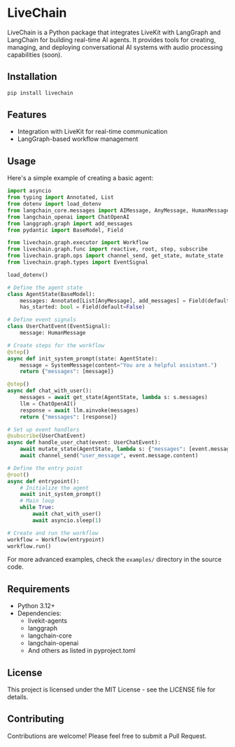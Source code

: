 # LiveChain

LiveChain is a Python package that integrates LiveKit with LangGraph and LangChain for building real-time AI agents. It provides tools for creating, managing, and deploying conversational AI systems with audio processing capabilities (soon).

## Installation

```bash
pip install livechain
```

## Features

- Integration with LiveKit for real-time communication
- LangGraph-based workflow management

## Usage

Here's a simple example of creating a basic agent:

```python
import asyncio
from typing import Annotated, List
from dotenv import load_dotenv
from langchain_core.messages import AIMessage, AnyMessage, HumanMessage, SystemMessage
from langchain_openai import ChatOpenAI
from langgraph.graph import add_messages
from pydantic import BaseModel, Field

from livechain.graph.executor import Workflow
from livechain.graph.func import reactive, root, step, subscribe
from livechain.graph.ops import channel_send, get_state, mutate_state
from livechain.graph.types import EventSignal

load_dotenv()

# Define the agent state
class AgentState(BaseModel):
    messages: Annotated[List[AnyMessage], add_messages] = Field(default_factory=list)
    has_started: bool = Field(default=False)

# Define event signals
class UserChatEvent(EventSignal):
    message: HumanMessage

# Create steps for the workflow
@step()
async def init_system_prompt(state: AgentState):
    message = SystemMessage(content="You are a helpful assistant.")
    return {"messages": [message]}

@step()
async def chat_with_user():
    messages = await get_state(AgentState, lambda s: s.messages)
    llm = ChatOpenAI()
    response = await llm.ainvoke(messages)
    return {"messages": [response]}

# Set up event handlers
@subscribe(UserChatEvent)
async def handle_user_chat(event: UserChatEvent):
    await mutate_state(AgentState, lambda s: {"messages": [event.message]})
    await channel_send("user_message", event.message.content)

# Define the entry point
@root()
async def entrypoint():
    # Initialize the agent
    await init_system_prompt()
    # Main loop
    while True:
        await chat_with_user()
        await asyncio.sleep(1)

# Create and run the workflow
workflow = Workflow(entrypoint)
workflow.run()
```

For more advanced examples, check the `examples/` directory in the source code.

## Requirements

- Python 3.12+
- Dependencies:
  - livekit-agents
  - langgraph
  - langchain-core
  - langchain-openai
  - And others as listed in pyproject.toml

## License

This project is licensed under the MIT License - see the LICENSE file for details.

## Contributing

Contributions are welcome! Please feel free to submit a Pull Request.
